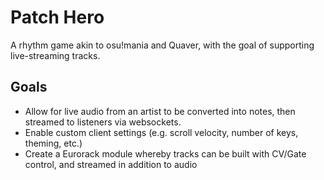# Patch Hero

A rhythm game akin to osu!mania and Quaver, with the goal of supporting live-streaming tracks.

## Goals
  - Allow for live audio from an artist to be converted into notes, then streamed to listeners via websockets.
  - Enable custom client settings (e.g. scroll velocity, number of keys, theming, etc.)
  - Create a Eurorack module whereby tracks can be built with CV/Gate control, and streamed in addition to audio
